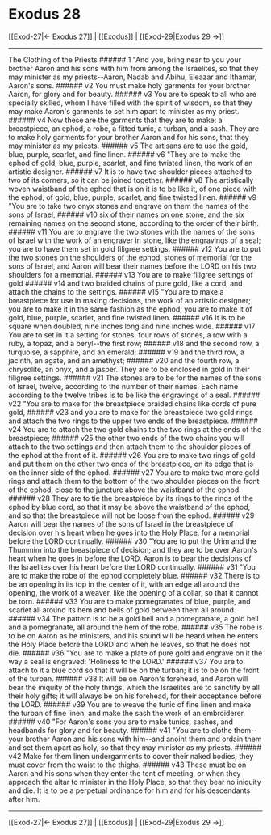 # Exodus 28

[[Exod-27|← Exodus 27]] | [[Exodus]] | [[Exod-29|Exodus 29 →]]
***

The Clothing of the Priests ###### 1 "And you, bring near to you your brother Aaron and his sons with him from among the Israelites, so that they may minister as my priests--Aaron, Nadab and Abihu, Eleazar and Ithamar, Aaron's sons. ###### v2 You must make holy garments for your brother Aaron, for glory and for beauty. ###### v3 You are to speak to all who are specially skilled, whom I have filled with the spirit of wisdom, so that they may make Aaron's garments to set him apart to minister as my priest. ###### v4 Now these are the garments that they are to make: a breastpiece, an ephod, a robe, a fitted tunic, a turban, and a sash. They are to make holy garments for your brother Aaron and for his sons, that they may minister as my priests. ###### v5 The artisans are to use the gold, blue, purple, scarlet, and fine linen. ###### v6 "They are to make the ephod of gold, blue, purple, scarlet, and fine twisted linen, the work of an artistic designer. ###### v7 It is to have two shoulder pieces attached to two of its corners, so it can be joined together. ###### v8 The artistically woven waistband of the ephod that is on it is to be like it, of one piece with the ephod, of gold, blue, purple, scarlet, and fine twisted linen. ###### v9 "You are to take two onyx stones and engrave on them the names of the sons of Israel, ###### v10 six of their names on one stone, and the six remaining names on the second stone, according to the order of their birth. ###### v11 You are to engrave the two stones with the names of the sons of Israel with the work of an engraver in stone, like the engravings of a seal; you are to have them set in gold filigree settings. ###### v12 You are to put the two stones on the shoulders of the ephod, stones of memorial for the sons of Israel, and Aaron will bear their names before the LORD on his two shoulders for a memorial. ###### v13 You are to make filigree settings of gold ###### v14 and two braided chains of pure gold, like a cord, and attach the chains to the settings. ###### v15 "You are to make a breastpiece for use in making decisions, the work of an artistic designer; you are to make it in the same fashion as the ephod; you are to make it of gold, blue, purple, scarlet, and fine twisted linen. ###### v16 It is to be square when doubled, nine inches long and nine inches wide. ###### v17 You are to set in it a setting for stones, four rows of stones, a row with a ruby, a topaz, and a beryl--the first row; ###### v18 and the second row, a turquoise, a sapphire, and an emerald; ###### v19 and the third row, a jacinth, an agate, and an amethyst; ###### v20 and the fourth row, a chrysolite, an onyx, and a jasper. They are to be enclosed in gold in their filigree settings. ###### v21 The stones are to be for the names of the sons of Israel, twelve, according to the number of their names. Each name according to the twelve tribes is to be like the engravings of a seal. ###### v22 "You are to make for the breastpiece braided chains like cords of pure gold, ###### v23 and you are to make for the breastpiece two gold rings and attach the two rings to the upper two ends of the breastpiece. ###### v24 You are to attach the two gold chains to the two rings at the ends of the breastpiece; ###### v25 the other two ends of the two chains you will attach to the two settings and then attach them to the shoulder pieces of the ephod at the front of it. ###### v26 You are to make two rings of gold and put them on the other two ends of the breastpiece, on its edge that is on the inner side of the ephod. ###### v27 You are to make two more gold rings and attach them to the bottom of the two shoulder pieces on the front of the ephod, close to the juncture above the waistband of the ephod. ###### v28 They are to tie the breastpiece by its rings to the rings of the ephod by blue cord, so that it may be above the waistband of the ephod, and so that the breastpiece will not be loose from the ephod. ###### v29 Aaron will bear the names of the sons of Israel in the breastpiece of decision over his heart when he goes into the Holy Place, for a memorial before the LORD continually. ###### v30 "You are to put the Urim and the Thummim into the breastpiece of decision; and they are to be over Aaron's heart when he goes in before the LORD. Aaron is to bear the decisions of the Israelites over his heart before the LORD continually. ###### v31 "You are to make the robe of the ephod completely blue. ###### v32 There is to be an opening in its top in the center of it, with an edge all around the opening, the work of a weaver, like the opening of a collar, so that it cannot be torn. ###### v33 You are to make pomegranates of blue, purple, and scarlet all around its hem and bells of gold between them all around. ###### v34 The pattern is to be a gold bell and a pomegranate, a gold bell and a pomegranate, all around the hem of the robe. ###### v35 The robe is to be on Aaron as he ministers, and his sound will be heard when he enters the Holy Place before the LORD and when he leaves, so that he does not die. ###### v36 "You are to make a plate of pure gold and engrave on it the way a seal is engraved: 'Holiness to the LORD.' ###### v37 You are to attach to it a blue cord so that it will be on the turban; it is to be on the front of the turban. ###### v38 It will be on Aaron's forehead, and Aaron will bear the iniquity of the holy things, which the Israelites are to sanctify by all their holy gifts; it will always be on his forehead, for their acceptance before the LORD. ###### v39 You are to weave the tunic of fine linen and make the turban of fine linen, and make the sash the work of an embroiderer. ###### v40 "For Aaron's sons you are to make tunics, sashes, and headbands for glory and for beauty. ###### v41 "You are to clothe them--your brother Aaron and his sons with him--and anoint them and ordain them and set them apart as holy, so that they may minister as my priests. ###### v42 Make for them linen undergarments to cover their naked bodies; they must cover from the waist to the thighs. ###### v43 These must be on Aaron and his sons when they enter the tent of meeting, or when they approach the altar to minister in the Holy Place, so that they bear no iniquity and die. It is to be a perpetual ordinance for him and for his descendants after him.

***
[[Exod-27|← Exodus 27]] | [[Exodus]] | [[Exod-29|Exodus 29 →]]
